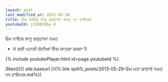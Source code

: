 ```yaml
---
layout: post
last_modified_at: 2021-03-30
title: ਓਮ ਨਾਇਕ ਸਾਨੂ ਚੜ੍ਹਾਯਾ ਨਮਹ ੧੧ ਟਾਇਮਸ
youtubeId: jJZ8BJ95y-U
---
```

 
 
 ਓਮ ਨਾਇਕ ਸਾਨੂ ਚੜ੍ਹਾਯਾ ਨਮਹ  
 
 -  ਜੋ ਕਈ ਪਹਾੜੀ ਚੋਟੀਆਂ ਵਿੱਚ ਯਾਤਰਾ ਕਰਦਾ ਹੈ 
 
  
 
  
 
 
 
 
 
 


{% include youtubePlayer.html id=page.youtubeId %}
 
[Next]({{ site.baseurl }}{% link  split1/_posts/2013-05-29-ਓਮ ਮਹਾ ਢਾਠਾਵੇ ਨਮਹ ੧੧ ਟਾਇਮਸ.md%})
 
